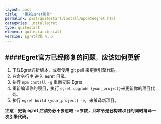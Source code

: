 ```yaml
---
layout: post
title:  "更新Egret引擎"
permalink: post/quitestart/install/updateegret.html
categories: installegret
type: quitestart
element: quitestartinstall
version: Egret引擎 v1.x
---
```


####Egret官方已经修复的问题，应该如何更新
---

1. 下载Egret的新版本，或者使用 git pull 来更新引擎代码。
2. 在命令行中 进入 egret 目录。
3. 执行 `npm install -g` 重新安装 Egret 
4. 重新编译你的项目，执行 `egret upgrade {your_project}`来更新你的项目代码。
5. 执行 `egret build {your_project} -e`，来编译新项目。
 

**注意：更新 egret 后请务必不要忽略 `-e` 参数，此命令是在构建项目的同时编译一次引擎代码。**